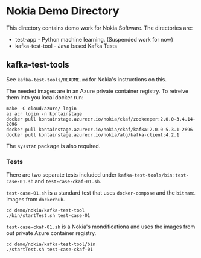 # Nokia Demo Directory

This directory contains demo work for Nokia Software. The directories
are:

* test-app - Python machine learning. (Suspended work for now)
* kafka-test-tool - Java based Kafka Tests

## kafka-test-tools

See `kafka-test-tools/README.md` for Nokia's instructions on this.

The needed images are in an Azure private container registry.
To retreive them into you local docker run:
```
make -C cloud/azure/ login 
az acr login -n kontainstage
docker pull kontainstage.azurecr.io/nokia/ckaf/zookeeper:2.0.0-3.4.14-2696
docker pull kontainstage.azurecr.io/nokia/ckaf/kafka:2.0.0-5.3.1-2696
docker pull kontainstage.azurecr.io/nokia/atg/kafka-client:4.2.1
```

The `sysstat` package is also required.

### Tests
There are two separate tests included under `kafka-test-tools/bin`: `test-case-01.sh` and `test-case-ckaf-01.sh`. 

`test-case-01.sh` is a  standard test that uses `docker-compose` and the
`bitnami` images from `dockerhub`.

```
cd demo/nokia/kafka-test-tool
./bin/startTest.sh test-case-01
```

`test-case-ckaf-01.sh` is a Nokia's mondificationa and uses the images
from out private Azure container registry.
```
cd demo/nokia/kafka-test-tool/bin
./startTest.sh test-case-ckaf-01
```

